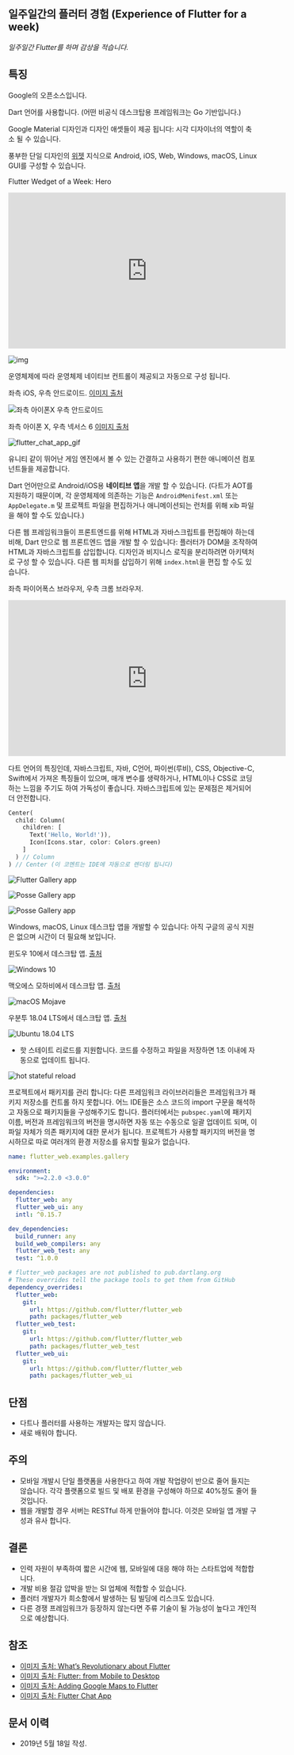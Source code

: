 ## 일주일간의 플러터 경험 (Experience of Flutter for a week)

*일주일간 Flutter를 하며 감상을 적습니다.*

## 특징

Google의 오픈소스입니다.

Dart 언어를 사용합니다. (어떤 비공식 데스크탑용 프레임워크는 Go 기반입니다.) 

Google Material 디자인과 디자인 애셋들이 제공 됩니다: 시각 디자이너의 역할이 축소 될 수 있습니다.

풍부한 단일 디자인의 [위젯](https://www.youtube.com/playlist?list=PLOU2XLYxmsIL0pH0zWe_ZOHgGhZ7UasUE) 지식으로 Android, iOS, Web, Windows, macOS, Linux GUI를 구성할 수 있습니다.

Flutter Wedget of a Week: Hero

<iframe width="560" height="315" src="https://www.youtube.com/embed/Be9UH1kXFDw" frameborder="0" allow="accelerometer; autoplay; encrypted-media; gyroscope; picture-in-picture" allowfullscreen></iframe>





![img](experience_of_flutter_for_a_week.assets/0_XaqUM2laHn4N9aGv.gif)



운영체제에 따라 운영체제 네이티브 컨트롤이 제공되고 자동으로 구성 됩니다.

좌측 iOS, 우측 안드로이드. [이미지 출처](https://medium.com/flutter-io/google-maps-and-flutter-cfb330f9a245)

![좌측 아이폰X 우측 안드로이드](experience_of_flutter_for_a_week.assets/1_4dSyF9z9lAYvHVxFPS_oiw.png)



좌측 아이폰 X, 우측 넥서스 6 [이미지 출처](https://startflutter.com/themes/flutter-chat-app/)

![flutter_chat_app_gif](experience_of_flutter_for_a_week.assets/flutter_chat_app_gif.gif)



유니티 같이 뛰어난 게임 엔진에서 볼 수 있는 간결하고 사용하기 편한 애니메이션 컴포넌트들을 제공합니다.



Dart 언어만으로 Android/iOS용 **네이티브 앱**을 개발 할 수 있습니다. (다트가 AOT를 지원하기 때문이며, 각 운영체제에 의존하는 기능은 `AndroidMenifest.xml` 또는 `AppDelegate.m` 및 프로젝트 파일을 편집하거나 애니메이션되는 런처를 위해 xib 파일을 해야 할 수도 있습니다.) 



다른 웹 프레임워크들이 프론트엔드를 위해 HTML과 자바스크립트를 편집해야 하는데 비해, Dart 만으로 웹 프론트엔드 앱을 개발 할 수 있습니다: 플러터가 DOM을 조작하여 HTML과 자바스크립트를 삽입합니다. 디자인과 비지니스 로직을 분리하려면 아키텍처로 구성 할 수 있습니다. 다른 웹 피처를 삽입하기 위해 `index.html`을 편집 할 수도 있습니다. 

좌측 파이어폭스 브라우저, 우측 크롬 브라우저.

<iframe width="560" height="315" src="https://www.youtube.com/embed/YjDmjvV0I8s" frameborder="0" allow="accelerometer; autoplay; encrypted-media; gyroscope; picture-in-picture" allowfullscreen></iframe>



다트 언어의 특징인데, 자바스크립트, 자바, C언어, 파이썬(루비), CSS, Objective-C, Swift에서 가져온 특징들이 있으며, 매개 변수를 생략하거나, HTML이나 CSS로 코딩하는 느낌을 주기도 하여 가독성이 좋습니다. 자바스크립트에 있는 문제점은 제거되어 더 안전합니다.

```dart
Center(
  child: Column(
    children: [
      Text('Hello, World!')),
      Icon(Icons.star, color: Colors.green)
    ]
  ) // Column
) // Center (이 코멘트는 IDE에 자동으로 렌더링 됩니다)
```

![Flutter Gallery app](experience_of_flutter_for_a_week.assets/1_ixLiB5aU96pKsPiZBhmuMQ.gif)

![Posse Gallery app](experience_of_flutter_for_a_week.assets/1_0wUIUYFYxVBrz-fzhdO88g.gif)

![Posse Gallery app](experience_of_flutter_for_a_week.assets/1_o-KbeRBGYA7Tz_WwoUP2uQ.gif)

Windows, macOS, Linux 데스크탑 앱을 개발할 수 있습니다: 아직 구글의 공식 지원은 없으며 시간이 더 필요해 보입니다.

윈도우 10에서 데스크탑 앱. [출처](https://medium.com/flutter-community/flutter-from-mobile-to-desktop-93635e8de64e)

![Windows 10](experience_of_flutter_for_a_week.assets/1_YCCipPVHRj_yhqVHHi6gug.png)

맥오에스 모하비에서 데스크탑 앱. [출처](https://medium.com/flutter-community/flutter-from-mobile-to-desktop-93635e8de64e)

![macOS Mojave](experience_of_flutter_for_a_week.assets/1_rZ7-bqYIvAn3dE3IxnMjxw.png)

우분투 18.04 LTS에서 데스크탑 앱. [출처](https://medium.com/flutter-community/flutter-from-mobile-to-desktop-93635e8de64e)

![Ubuntu 18.04 LTS](experience_of_flutter_for_a_week.assets/1_jbP7yfRZzRUbuOdkf5zAfw.png)

- 핫 스테이트 리로드를 지원합니다. 코드를 수정하고 파일을 저장하면 1초 이내에 자동으로 업데이트 됩니다.

![hot stateful reload](experience_of_flutter_for_a_week.assets/1_oE-etcL1SzjYrNWTac9RtQ.gif)



프로젝트에서 패키지를 관리 합니다: 다른 프레임워크 라이브러리들은 프레임워크가 패키지 저장소를 컨트롤 하지 못합니다. 어느 IDE들은 소스 코드의 import 구문을 해석하고 자동으로 패키지들을 구성해주기도 합니다. 플러터에서는 `pubspec.yaml`에 패키지 이름, 버전과 프레임워크의 버전을 명시하면 자동 또는 수동으로 일괄 업데이트 되며, 이 파일 자체가 의존 패키지에 대한 문서가 됩니다. 프로젝트가 사용할 패키지의 버전을 명시하므로 따로 여러개의 환경 저장소를 유지할 필요가 없습니다.

```yaml
name: flutter_web.examples.gallery

environment:
  sdk: ">=2.2.0 <3.0.0"

dependencies:
  flutter_web: any
  flutter_web_ui: any
  intl: ^0.15.7

dev_dependencies:
  build_runner: any
  build_web_compilers: any
  flutter_web_test: any
  test: ^1.0.0

# flutter_web packages are not published to pub.dartlang.org
# These overrides tell the package tools to get them from GitHub
dependency_overrides:
  flutter_web:
    git:
      url: https://github.com/flutter/flutter_web
      path: packages/flutter_web
  flutter_web_test:
    git:
      url: https://github.com/flutter/flutter_web
      path: packages/flutter_web_test
  flutter_web_ui:
    git:
      url: https://github.com/flutter/flutter_web
      path: packages/flutter_web_ui
```

## 단점

- 다트나 플러터를 사용하는 개발자는 많지 않습니다.
- 새로 배워야 합니다.

## 주의

- 모바일 개발시 단일 플랫폼을 사용한다고 하여 개발 작업량이 반으로 줄어 들지는 않습니다. 각각 플랫폼으로 빌드 및 배포 환경을 구성해야 하므로 40%정도 줄어 들 것입니다.
- 웹을 개발할 경우 서버는 RESTful 하게 만들어야 합니다. 이것은 모바일 앱 개발 구성과 유사 합니다.

## 결론

- 인력 자원이 부족하여 짧은 시간에 웹, 모바일에 대응 해야 하는 스타트업에 적합합니다.
- 개발 비용 절감 압박을 받는 SI 업체에 적합할 수 있습니다.
- 플러터 개발자가 희소함에서 발생하는 팀 빌딩에 리스크도 있습니다.
- 다른 경쟁 프레임워크가 등장하지 않는다면 주류 기술이 될 가능성이 높다고 개인적으로 예상합니다.

## 참조

- [이미지 출처: What’s Revolutionary about Flutter](https://medium.com/@dan_kim/%EB%B2%88%EC%97%AD-flutter%EB%8A%94-%EC%99%9C-%ED%98%81%EB%AA%85%EC%A0%81%EC%9D%B8%EA%B0%80-967c1dfcc5a9)
- [이미지 출처: Flutter: from Mobile to Desktop](https://medium.com/flutter-community/flutter-from-mobile-to-desktop-93635e8de64e)
- [이미지 출처: Adding Google Maps to Flutter](https://medium.com/flutter-io/google-maps-and-flutter-cfb330f9a245)
- [이미지 출처: Flutter Chat App](https://startflutter.com/themes/flutter-chat-app/)

## 문서 이력

- 2019년 5월 18일 작성.